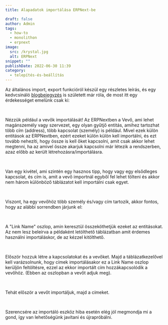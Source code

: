 ```yaml
---
title: Alapadatok importálása ERPNext-be

draft: false
author: Admin
tags:
  - how-to
  - monolithon
  - erpnext
image:
  src: /krystal.jpg
  alt: ERPNext
snippet: ""
publishDate: 2022-06-30 11:39
category:
  - telepítés-és-beállítás
---
```


<div class="ql-editor read-mode"><p>Az általános import, export funkcióról készül egy részletes leírás, és egy kedvcsináló <a href="https://www.monolithon.com/blog/hirek/adatszinkroniz%C3%A1l%C3%A1s-egyszer%C5%B1en-az-erpnext-adatimport-funkci%C3%B3j%C3%A1nak-%C3%A9rdekess%C3%A9gei" rel="noopener noreferrer">blogbejegyzés</a> is született már róla, de most itt egy érdekességet emelünk csak ki:</p><p><br></p><p>Nézzük például a vevők importálását! Az ERPNextben a Vevő, ami lehet magánszemély vagy szervezet, egy olyan gyűtjő entitás, amihez tartozhat több cím (address), több kapcsolat (személy) is például. Mivel ezek külön entitások az ERPNextben, ezért ezeket külön külön kell importálni, és ezt tovább nehezíti, hogy össze is kell őket kapcsolni, amit csak akkor lehet megtenni, ha az amivel össze akarjuk kapcsolni már létezik a rendszerben, azaz előbb az került létrehozásra/importálásra. </p><p><br></p><p>Van egy kivétel, ami szintén egy hasznos tipp, hogy vagy egy elsődleges kapcsolat, és cím is, amit a vevő importnál egyből fel lehet tölteni és akkor nem három különböző táblázatot kell importálni csak egyet. </p><p><br></p><p>Viszont, ha egy vevőhöz több személy és/vagy cím tartozik, akkor fontos, hogy az alábbi sorrendben járjunk el:</p><p><br></p><p>A "Link Name" oszlop, amin keresztül összeköthetjük ezeket az entitásokat. Az nem lesz beleírva a példaként letölthető táblázatban amit érdemes használni importáláskor, de az kézzel kitölthető. </p><p><br></p><p>Először hozzuk létre a kapcsolatokat és a vevőket. Majd a táblázatkezelővel kell varázsolnunk, hogy címek importálásakor ez a Link Name oszlop kerüljön feltöltésre, ezzel az ekkor importált cím hozzákapcsolódik a vevőhöz. (Ebben az oszlopban a vevőt adjuk meg). </p><p><br></p><p>Tehát először a vevőt importáljuk, majd a címeket. </p><p><br></p><p>Szerencsére az importáló eszköz hiba esetén elég jól megmondja mi a gond, így van lehetőségünk javítani és újrapróbálni. </p></div>
